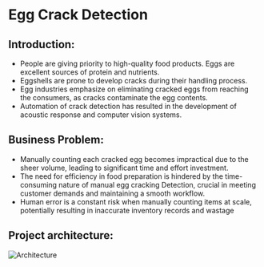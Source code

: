 # Egg Crack Detection

## Introduction:
* People are giving priority to high-quality food products. Eggs are excellent sources of protein and nutrients.
* Eggshells are prone to develop cracks during their handling process.
* Egg industries emphasize on eliminating cracked eggs from reaching the consumers, as cracks contaminate the egg contents.
* Automation of crack detection has resulted in the development of acoustic response and computer vision systems.

## Business Problem:
* Manually counting each cracked egg becomes impractical due to the sheer volume, leading to significant time and effort investment. 
* The need for efficiency in food preparation is hindered by the time-consuming nature of manual egg cracking Detection, crucial in meeting customer demands and maintaining a smooth workflow. 
* Human error is a constant risk when manually counting items at scale, potentially resulting in inaccurate inventory records and wastage

## Project architecture:
![Architecture](Screenshot_2023-12-02_085236.png)
